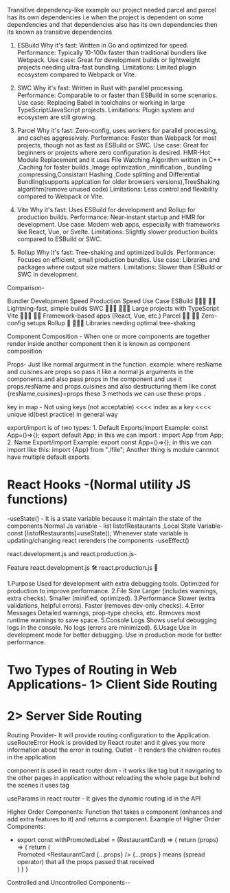 Transitive dependency-like example our project needed parcel and parcel has its own dependencies i.e when the project is dependent on some dependencies and that dependencies also has its own dependencies then its known as transitive dependencies

1. ESBuild
Why it's fast: Written in Go and optimized for speed.
Performance: Typically 10-100x faster than traditional bundlers like Webpack.
Use case: Great for development builds or lightweight projects needing ultra-fast bundling.
Limitations: Limited plugin ecosystem compared to Webpack or Vite.

2. SWC
Why it's fast: Written in Rust with parallel processing.
Performance: Comparable to or faster than ESBuild in some scenarios.
Use case: Replacing Babel in toolchains or working in large TypeScript/JavaScript projects.
Limitations: Plugin system and ecosystem are still growing.     

3. Parcel
Why it's fast: Zero-config, uses workers for parallel processing, and caches aggressively.
Performance: Faster than Webpack for most projects, though not as fast as ESBuild or SWC.
Use case: Great for beginners or projects where zero configuration is desired. HMR-Hot Module Replacement  and it uses
File Watching Algorithm written in C++ ,Caching for faster builds ,Image optimization ,minification , bundling ,compressing,Consistant Hashing ,Code splitting and Differential Bundling(supports applcation for older browsers versions),TreeShaking algorithm(remove unused code)
Limitations: Less control and flexibility compared to Webpack or Vite.  

4. Vite
Why it's fast: Uses ESBuild for development and Rollup for production builds.
Performance: Near-instant startup and HMR for development.
Use case: Modern web apps, especially with frameworks like React, Vue, or Svelte.
Limitations: Slightly slower production builds compared to ESBuild or SWC.

5. Rollup
Why it's fast: Tree-shaking and optimized builds.
Performance: Focuses on efficient, small production bundles.
Use case: Libraries and packages where output size matters.
Limitations: Slower than ESBuild or SWC in development.

Comparison-

Bundler	 Development Speed	Production Speed	Use Case
ESBuild	 🚀🚀🚀	             🚀🚀	          Lightning-fast, simple builds
SWC	     🚀🚀🚀	            🚀🚀🚀	         Large projects with TypeScript
Vite	 🚀🚀🚀	           🚀🚀	              Framework-based apps (React, Vue, etc.)
Parcel	 🚀🚀              🚀🚀	              Zero-config setups
Rollup	 🚀	               🚀🚀🚀	          Libraries needing optimal tree-shaking



Component Composition - When one or more components are together render inside another component then it is known as component composition

Props- Just like normal argurment in the function.
example: <RestaurantCard resName='props' cuisines='another props'>
where resName and cuisines are props so pass it like a normal js arguments in the components.and also pass props in the component and use it props.resName and props.cuisines and also destructuring them like const {resName,cuisines}=props these 3 methods we can use these props .

key in map - Not using keys (not acceptable) <<<< index as a key <<<< unique id(best practice) in general way


export/import  is of two types: 1. Default Exports/import Example: const App=()=>{}; export default App; in this we can import : import App from App;
                                2. Name Export/import  Example: export const App=()=>{}; in this we can import like this: import {App} from "./file";
Another thing is module cannnot have multiple default exports

# React Hooks -(Normal utility JS functions)
-useState() - It is a state variable because it maintain the state of the components
  Normal Js variable - list listofRestaurants    ,Local State Variable-const [listofRestaurants]=useState();
  Whenever state variable is updating/changing react rerenders the components
-useEffect()



react.development.js and react.production.js-


Feature	                      react.development.js 🛠️	                                    react.production.js 🚀

1.Purpose	            Used for development with extra debugging tools.	       Optimized for production to improve performance.
2.File Size	              Larger (includes warnings, extra checks).	                    Smaller (minified, optimized).
3.Performance	           Slower (extra validations, helpful errors).	                  Faster (removes dev-only checks).
4.Error Messages	         Detailed warnings, prop-type checks, etc.	               Removes most runtime warnings to save space.
5.Console Logs	             Shows useful debugging logs in the console.	                No logs (errors are minimized).
6.Usage	                   Use in development mode for better debugging.	           Use in production mode for better performance.

# Two Types of Routing in Web Applications- 1> Client Side Routing 
#                                           2> Server Side Routing


Routing Provider- It will provide routing configuration to the Application.
useRouteError Hook is provided by React router and it gives you more information about the error in routing.
Outlet - It renders the children routes in the application 

<Link> component is used in react router dom - it works like <a> tag but it navigating to the other pages in application without reloading the whole page but behind the scenes it uses <a> tag 

useParams in react router - It gives the dynamic routing id in the API


Higher Order Components: Function that takes a component (enhances and add extra features to it) and returns a component.
Example of Higher Order Components: 
- export const withPromotedLabel = (RestaurantCard) => {
    return (props) => {
        return (
            <div>
                <label>Promoted</label>
                <RestaurantCard  {...props} />    {...props } means (spread operator) that all the props passed that received 
            </div>
        )
    }
 }

Controlled and Uncontrolled Components--
